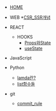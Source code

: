 * [HOME](/)
* WEB
    *[CSR_SSR개념](/WEB/CSR_SSR.md)

* REACT
    * HOOKS
        * [Props와State](/REACT/Props와State.md)
        * [useState](/REACT/useState.md)

* JavaScript

* Python
    * [lamda란?](/Python/Lamda.md)
    * [list함수들](/Python/list_func.md)

* git
    * [commit_rule](/GIT/commit형식.md)

<!-- * Algorithms
    *[문제_모아보기](/Algorithms.md)
    * HASH
        * [not_completed_player](/Algorithms/not_completed_player.md)
        * [coustume](/Algorithms/coustume.md)

    * Stack&Queue
        * [스택-큐 개념](/Algorigthms/python_stack_q.md)
        * [project_speed](/Algorithms/project_speed.md) -->